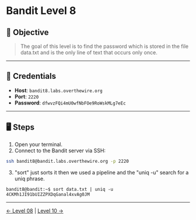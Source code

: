 # Bandit Level 8

## 🧩 Objective

> The goal of this level is to find the password which is stored in the file data.txt and is the only line of text that occurs only once.

---

## 🧪 Credentials

- **Host**: `bandit8.labs.overthewire.org`
- **Port**: `2220`
- **Password**: `dfwvzFQi4mU0wfNbFOe9RoWskMLg7eEc`

---

## 🖥️ Steps

1. Open your terminal.
2. Connect to the Bandit server via SSH:

```bash
ssh bandit8@bandit.labs.overthewire.org -p 2220
```
3. "sort" just sorts it then we used a pipeline and the "uniq -u" search for a uniq phrase.
```
bandit8@bandit:~$ sort data.txt | uniq -u
4CKMh1JI91bUIZZPXDqGanal4xvAg0JM
```
---
[← Level 08](./level08.md) | [Level 10 →](./level10.md)

